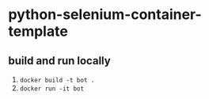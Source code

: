 # python-selenium-container-template

## build and run locally

1. `docker build -t bot .`
1. `docker run -it bot`